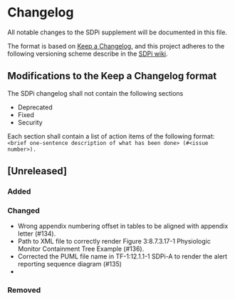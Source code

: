 # Changelog

All notable changes to the SDPi supplement will be documented in this file.

The format is based on [Keep a Changelog](https://keepachangelog.com/en/1.0.0/),
and this project adheres to the following versioning scheme describe in the [SDPi wiki](https://github.com/IHE/DEV.SDPi/wiki/SDPi-Editorial-Planning-and-Versions#major--minor-versioning).

## Modifications to the Keep a Changelog format

The SDPi changelog shall not contain the following sections
   - Deprecated
   - Fixed
   - Security

Each section shall contain a list of action items of the following format: `<brief one-sentence description of what has been done> (#<issue number>).`

## [Unreleased]

### Added

### Changed

- Wrong appendix numbering offset in tables to be aligned with appendix letter (#134).
- Path to XML file to correctly render Figure 3:8.7.3.17-1 Physiologic Monitor Containment Tree Example (#136).
- Corrected the PUML file name in TF-1:12.1.1-1 SDPi-A to render the alert reporting sequence diagram (#135)
- 
### Removed